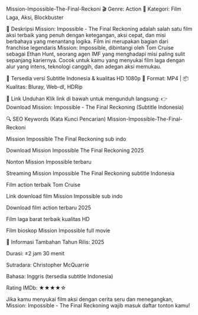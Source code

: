 Mission-Impossible-The-Final-Reckoni
🎬 Genre: Action
📂 Kategori: Film Laga, Aksi, Blockbuster

📖 Deskripsi
Mission: Impossible - The Final Reckoning adalah salah satu film aksi terbaik yang penuh dengan ketegangan, aksi cepat, dan misi berbahaya yang menantang logika. Film ini merupakan bagian dari franchise legendaris Mission: Impossible, dibintangi oleh Tom Cruise sebagai Ethan Hunt, seorang agen IMF yang menghadapi misi paling sulit sepanjang kariernya.
Cocok untuk kamu yang menyukai film laga dengan alur yang intens, teknologi canggih, dan adegan aksi memukau.

🔽 Tersedia versi Subtitle Indonesia & kualitas HD 1080p
📁 Format: MP4 | 📦 Kualitas: Bluray, Web-dl, HDRip

🔗 Link Unduhan
Klik link di bawah untuk mengunduh langsung:
👉 Download Mission: Impossible - The Final Reckoning (Subtitle Indonesia)

🔍 SEO Keywords (Kata Kunci Pencarian)
Mission-Impossible-The-Final-Reckoni

Mission Impossible The Final Reckoning sub indo

Download Mission Impossible The Final Reckoning 2025

Nonton Mission Impossible terbaru

Streaming Mission Impossible The Final Reckoning subtitle Indonesia

Film action terbaik Tom Cruise

Link download film Mission Impossible sub indo

Download film action terbaru 2025

Film laga barat terbaik kualitas HD

Film bioskop Mission Impossible full movie

📌 Informasi Tambahan
Tahun Rilis: 2025

Durasi: ±2 jam 30 menit

Sutradara: Christopher McQuarrie

Bahasa: Inggris (tersedia subtitle Indonesia)

Rating IMDb: ★★★★☆

Jika kamu menyukai film aksi dengan cerita seru dan menegangkan, Mission: Impossible - The Final Reckoning wajib masuk daftar tonton kamu!